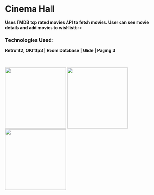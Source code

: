 <h1>Cinema Hall</h1>
<b>Uses TMDB top rated movies API to fetch movies. User can see movie details and add movies to wishlist</b>br>

<h3>Technologies Used:</h3>
<b>Retrofit2, OKhttp3 | Room Database | Glide | Paging 3 </b>

<br><br>
<img src="https://github.com/user-attachments/assets/fea9c01c-5199-4b66-99d4-c06acb3d0fa0" width="200">
<img src="https://github.com/user-attachments/assets/8e62f54d-76f4-4ce1-ab89-73c4cfad8c81" width="200">
<img src="https://github.com/user-attachments/assets/26ea81b0-842c-4c83-923c-a294d8e86593" width="200">
